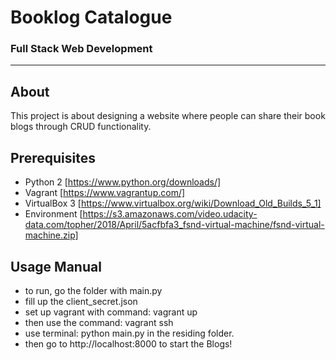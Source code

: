 # Booklog Catalogue
### Full Stack Web Development
_______________________
## About
This project is about designing a website where people can share their book blogs through CRUD functionality. 

## Prerequisites
* Python 2 [https://www.python.org/downloads/]
* Vagrant [https://www.vagrantup.com/]
* VirtualBox 3 [https://www.virtualbox.org/wiki/Download_Old_Builds_5_1]
* Environment [https://s3.amazonaws.com/video.udacity-data.com/topher/2018/April/5acfbfa3_fsnd-virtual-machine/fsnd-virtual-machine.zip]

Usage Manual
-------------
* to run, go the folder with main.py
* fill up the client_secret.json
* set up vagrant with command: vagrant up
* then use the command: vagrant ssh
* use terminal: python main.py in the residing folder. 
* then go to http://localhost:8000 to start the Blogs!


